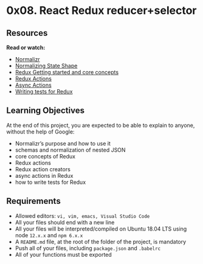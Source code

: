 # 0x08. React Redux reducer+selector

## Resources

**Read or watch:**

* <a href="https://intranet.alxswe.com/rltoken/lApUP5b9xtR2_yW2f2WsLA">Normalizr</a>
* <a href="https://intranet.alxswe.com/rltoken/fFyKP9fUVnyFCTOCeLUN4A">Normalizing State Shape</a>
* <a href="https://intranet.alxswe.com/rltoken/PgOVCavA2EKKaXevbEeq4A">Redux Getting started and core concepts</a>
* <a href="https://intranet.alxswe.com/rltoken/0XROwvWYxWqt97UmKDM7lw">Redux Actions</a>
* <a href="https://intranet.alxswe.com/rltoken/hLMWlnrGL4NAq-vZ_S560w">Async Actions</a>
* <a href="https://intranet.alxswe.com/rltoken/TpqsZMneviPn4OiD8PPNqg">Writing tests for Redux</a>

## Learning Objectives

At the end of this project, you are expected to be able to explain to anyone, without the help of Google:

* Normalizr’s purpose and how to use it
* schemas and normalization of nested JSON
* core concepts of Redux
* Redux actions
* Redux action creators
* async actions in Redux
* how to write tests for Redux

## Requirements

* Allowed editors: `vi, vim, emacs, Visual Studio Code`
* All your files should end with a new line
* All your files will be interpreted/compiled on Ubuntu 18.04 LTS using node `12.x.x` and `npm 6.x.x`
* A `README.md` file, at the root of the folder of the project, is mandatory
* Push all of your files, including `package.json` and `.babelrc`
* All of your functions must be exported
